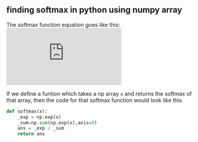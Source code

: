## finding softmax in python using numpy array
The softmax function equation goes like this:
![](http://latex.codecogs.com/gif.latex?S%28yi%29%3D%5Cfrac%7Be%5E%7Byi%7D%7D%7B%5Csum_%7Bj%7De%5E%7Byj%7D%7D)

If we define a funtion which takes a  np array `x` and returns the softmax of that array, then the code for that softmax function would look like this
```python
def softmax(x):
    _exp = np.exp(x)
    _sum=np.sum(np.exp(x),axis=0)
    ans = _exp / _sum
    return ans
```